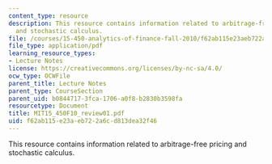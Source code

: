 ```yaml
---
content_type: resource
description: This resource contains information related to arbitrage-free pricing
  and stochastic calculus.
file: /courses/15-450-analytics-of-finance-fall-2010/f62ab115e23aeb722a6cd813dea32f46_MIT15_450F10_review01.pdf
file_type: application/pdf
learning_resource_types:
- Lecture Notes
license: https://creativecommons.org/licenses/by-nc-sa/4.0/
ocw_type: OCWFile
parent_title: Lecture Notes
parent_type: CourseSection
parent_uid: b0844717-3fca-1706-a0f8-b2830b3598fa
resourcetype: Document
title: MIT15_450F10_review01.pdf
uid: f62ab115-e23a-eb72-2a6c-d813dea32f46
---
```

This resource contains information related to arbitrage-free pricing and stochastic calculus.